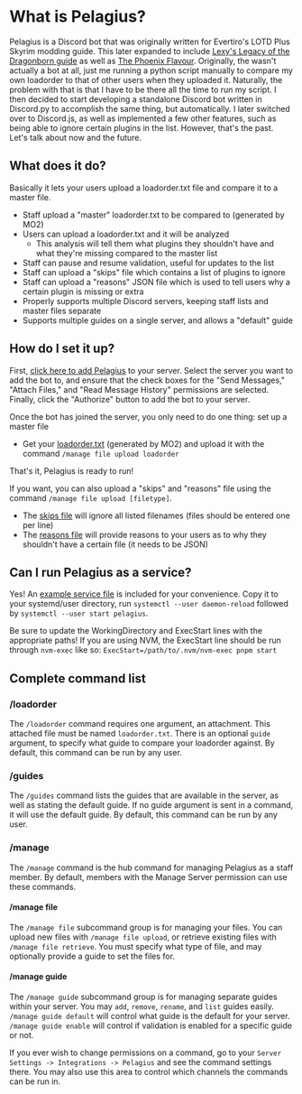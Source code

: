 # What is Pelagius?

Pelagius is a Discord bot that was originally written for Evertiro's
LOTD Plus Skyrim modding guide. This later expanded to include
[Lexy's Legacy of the Dragonborn guide] as well as [The Phoenix Flavour].
Originally, the wasn't actually a bot at all, just me running a python
script manually to compare my own loadorder to that of other users when
they uploaded it. Naturally, the problem with that is that I have to be
there all the time to run my script. I then decided to start developing
a standalone Discord bot written in Discord.py to accomplish the same
thing, but automatically. I later switched over to Discord.js, as well
as implemented a few other features, such as being able to ignore certain
plugins in the list. However, that's the past. Let's talk about now and
the future.

## What does it do?

Basically it lets your users upload a loadorder.txt file and compare it to a
master file.

- Staff upload a "master" loadorder.txt to be compared to (generated by MO2)
- Users can upload a loadorder.txt and it will be analyzed
  - This analysis will tell them what plugins they shouldn't have and what
    they're missing compared to the master list
- Staff can pause and resume validation, useful for updates to the list
- Staff can upload a "skips" file which contains a list of plugins to ignore
- Staff can upload a "reasons" JSON file which is used to tell users why a
  certain plugin is missing or extra
- Properly supports multiple Discord servers, keeping staff lists and master
  files separate
- Supports multiple guides on a single server, and allows a "default" guide

## How do I set it up?

First, [click here to add Pelagius] to your server. Select the server you want
to add the bot to, and ensure that the check boxes for the "Send Messages,"
"Attach Files," and "Read Message History" permissions are selected. Finally,
click the "Authorize" button to add the bot to your server.

Once the bot has joined the server, you only need to do one thing: set up a
master file

- Get your [loadorder.txt] (generated by MO2) and upload it with the command
`/manage file upload loadorder`

That's it, Pelagius is ready to run!

If you want, you can also upload a "skips" and "reasons" file using the command
`/manage file upload [filetype]`.

- The [skips file] will ignore all listed filenames (files should be entered
one per line)
- The [reasons file] will provide reasons to your users as to why they shouldn't
have a certain file (it needs to be JSON)

## Can I run Pelagius as a service?

Yes! An [example service file] is included for your convenience. Copy it to your
systemd/user directory, run `systemctl --user daemon-reload` followed by
`systemctl --user start pelagius`.

Be sure to update the WorkingDirectory and ExecStart lines with the appropriate
paths! If you are using NVM, the ExecStart line should be run through `nvm-exec`
like so: `ExecStart=/path/to/.nvm/nvm-exec pnpm start`

## Complete command list

### /loadorder

The `/loadorder` command requires one argument, an attachment. This attached
file must be named `loadorder.txt`. There is an optional `guide` argument, to
specify what guide to compare your loadorder against. By default, this command
can be run by any user.

### /guides

The `/guides` command lists the guides that are available in the server, as
well as stating the default guide. If no guide argument is sent in a command,
it will use the default guide. By default, this command can be run by any user.

### /manage

The `/manage` command is the hub command for managing Pelagius as a staff
member. By default, members with the Manage Server permission can use these
commands.

#### /manage file

The `/manage file` subcommand group is for managing your files. You can upload
new files with `/manage file upload`, or retrieve existing files with
`/manage file retrieve`. You must specify what type of file, and may optionally
provide a guide to set the files for.

#### /manage guide

The `/manage guide` subcommand group is for managing separate guides within
your server. You may `add`, `remove`, `rename`, and `list` guides easily.
`/manage guide default` will control what guide is the default for your
server. `/manage guide enable` will control if validation is enabled for a
specific guide or not.

If you ever wish to change permissions on a command, go to your
`Server Settings -> Integrations -> Pelagius` and see the command settings
there. You may also use this area to control which channels the commands
can be run in.

[Lexy's Legacy of the Dragonborn guide]: https://lexyslotd.com
[The Phoenix Flavour]: https://thephoenixflavour.com
[loadorder.txt]: example/loadorder.txt
[skips file]: example/skips.txt
[reasons file]: example/reasons.json
[example service file]: example/pelagius.service
[click here to add Pelagius]: https://discord.com/api/oauth2/authorize?client_id=714232981774139442&permissions=100352&scope=bot
